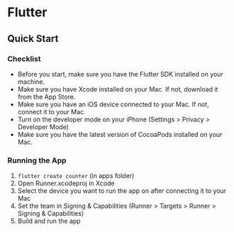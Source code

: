 # Flutter

## Quick Start

### Checklist

- Before you start, make sure you have the Flutter SDK installed on your machine.
- Make sure you have Xcode installed on your Mac. If not, download it from the App Store.
- Make sure you have an iOS device connected to your Mac. If not, connect it to your Mac.
- Turn on the developer mode on your iPhone (Settings > Privacy > Developer Mode)
- Make sure you have the latest version of CocoaPods installed on your Mac. 

### Running the App

1. `flutter create counter` (in apps folder)
2. Open Runner.xcodeproj in Xcode
3. Select the device you want to run the app on after connecting it to your Mac
4. Set the team in Signing & Capabilities (Runner > Targets > Runner > Signing & Capabilities)
5. Build and run the app
